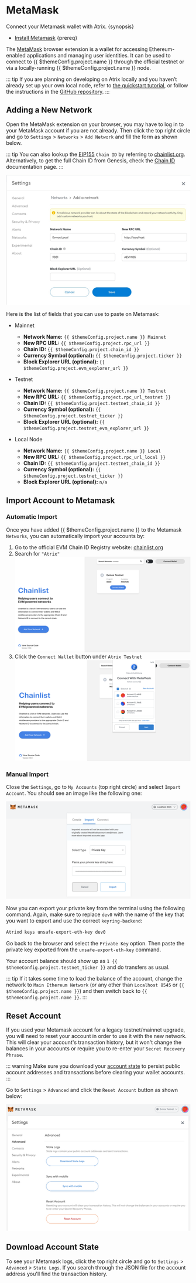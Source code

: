 <!--
order: 2
-->

# MetaMask

Connect your Metamask wallet with Atrix. {synopsis}

- [Install Metamask](https://metamask.io/download/) {prereq}

The [MetaMask](https://metamask.io/) browser extension is a wallet for accessing Ethereum-enabled applications and managing user identities. It can be used to connect to {{ $themeConfig.project.name }} through the official testnet or via a locally-running {{ $themeConfig.project.name }} node.

::: tip
If you are planning on developing on Atrix locally and you haven’t already set up your own local node, refer to [the quickstart tutorial](../../validators/quickstart/run_node.md), or follow the instructions in the [GitHub repository](https://github.com/Atrix/Atrix/).
:::

## Adding a New Network

Open the MetaMask extension on your browser, you may have to log in to your MetaMask account if you are not already. Then click the top right circle and go to `Settings` > `Networks` > `Add Network` and fill the form as shown below.

::: tip
You can also lookup the [EIP155](https://github.com/ethereum/EIPs/blob/master/EIPS/eip-155.md) `Chain ID` by referring to [chainlist.org](https://chainlist.org/). Alternatively, to get the full Chain ID from Genesis, check the [Chain ID](../../users/technical_concepts/chain_id.md) documentation page.
:::

![metamask networks settings](./../../img/metamask_network_settings.png)

Here is the list of fields that you can use to paste on Metamask:

- Mainnet

    - **Network Name:** `{{ $themeConfig.project.name }} Mainnet`
    - **New RPC URL:** `{{ $themeConfig.project.rpc_url }}`
    - **Chain ID:** `{{ $themeConfig.project.chain_id }}`
    - **Currency Symbol (optional):** `{{ $themeConfig.project.ticker }}`
    - **Block Explorer URL (optional):** `{{ $themeConfig.project.evm_explorer_url }}`
  
- Testnet

    - **Network Name:** `{{ $themeConfig.project.name }} Testnet`
    - **New RPC URL:** `{{ $themeConfig.project.rpc_url_testnet }}`
    - **Chain ID:** `{{ $themeConfig.project.testnet_chain_id }}`
    - **Currency Symbol (optional):** `{{ $themeConfig.project.testnet_ticker }}`
    - **Block Explorer URL (optional):** `{{ $themeConfig.project.testnet_evm_explorer_url }}`
  
- Local Node

    - **Network Name:** `{{ $themeConfig.project.name }} Local`
    - **New RPC URL:** `{{ $themeConfig.project.rpc_url_local }}`
    - **Chain ID:** `{{ $themeConfig.project.testnet_chain_id }}`
    - **Currency Symbol (optional):** `{{ $themeConfig.project.testnet_ticker }}`
    - **Block Explorer URL (optional):** `n/a`

## Import Account to Metamask

### Automatic Import

Once you have added {{ $themeConfig.project.name }} to the Metamask `Networks`, you can automatically import your accounts by:

1. Go to the official EVM Chain ID Registry website: [chainlist.org](https://chainlist.org/)
2. Search for `"Atrix"`
   ![chainlist.org website](./../../img/chainlist.png)
3. Click the `Connect Wallet` button under `Atrix Testnet`
   ![add accounts via chainlist](./../../img/chainlist_metamask.png)

### Manual Import

Close the `Settings`, go to `My Accounts` (top right circle) and select `Import Account`. You should see an image like the following one:

![metamask manual import account page](./../../img/metamask_import.png)

Now you can export your private key from the terminal using the following command. Again, make sure to replace `dev0` with the name of the key that you want to export and use the correct `keyring-backend`:

```bash
Atrixd keys unsafe-export-eth-key dev0
```

Go back to the browser and select the `Private Key` option. Then paste the private key exported from the `unsafe-export-eth-key` command.

Your account balance should show up as `1 {{ $themeConfig.project.testnet_ticker }}` and do transfers as usual.

::: tip
If it takes some time to load the balance of the account, change the network to `Main Ethereum Network` (or any other than `Localhost 8545` or `{{ $themeConfig.project.name }}`) and then switch back to `{{ $themeConfig.project.name }}`.
:::

## Reset Account

If you used your Metamask account for a legacy testnet/mainnet upgrade, you will need to reset your account in order to use it with the new network. This will clear your account's transaction history, but it won't change the balances in your accounts or require you to re-enter your `Secret Recovery Phrase`.

::: warning
Make sure you download your [account state](#download-account-state) to persist public account addresses and transactions before clearing your wallet accounts.
:::

Go to `Settings` > `Advanced`  and click the `Reset Account` button as shown below:

![Metamask Account Reset](./../../img/reset_account.png)

## Download Account State

To see your Metamask logs, click the top right circle and go to `Settings` > `Advanced` > `State Logs`. If you search through the JSON file for the account address you'll find the transaction history.

